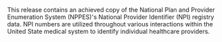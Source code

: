 This release contains an achieved copy of the National Plan and Provider Enumeration System (NPPES)'s National Provider Identifier (NPI) registry data. NPI numbers are utilized throughout various interactions within the United State medical system to identify individual healthcare providers.
